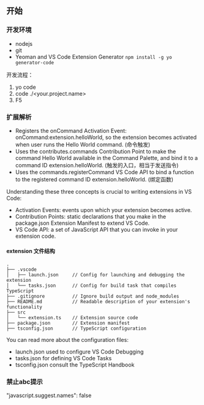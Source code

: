 ## 开始
### 开发环境
* nodejs
* git
* Yeoman and VS Code Extension Generator `npm install -g yo generator-code`

开发流程：
1. yo code
2. code ./<your.project.name>
3. F5

### 扩展解析
* Registers the onCommand Activation Event: onCommand:extension.helloWorld, so the extension becomes activated when user runs the Hello World command. (命令触发)
* Uses the contributes.commands Contribution Point to make the command Hello World available in the Command Palette, and bind it to a command ID extension.helloWorld. (触发的入口，相当于发送指令)
* Uses the commands.registerCommand VS Code API to bind a function to the registered command ID extension.helloWorld. (绑定函数)

Understanding these three concepts is crucial to writing extensions in VS Code:

* Activation Events: events upon which your extension becomes active.
* Contribution Points: static declarations that you make in the package.json Extension Manifest to extend VS Code.
* VS Code API: a set of JavaScript API that you can invoke in your extension code.


#### extension 文件结构
```
.
├── .vscode
│   ├── launch.json     // Config for launching and debugging the extension
│   └── tasks.json      // Config for build task that compiles TypeScript
├── .gitignore          // Ignore build output and node_modules
├── README.md           // Readable description of your extension's functionality
├── src
│   └── extension.ts    // Extension source code
├── package.json        // Extension manifest
├── tsconfig.json       // TypeScript configuration

```
You can read more about the configuration files:

* launch.json used to configure VS Code Debugging
* tasks.json for defining VS Code Tasks
* tsconfig.json consult the TypeScript Handbook


### 禁止abc提示
"javascript.suggest.names": false

